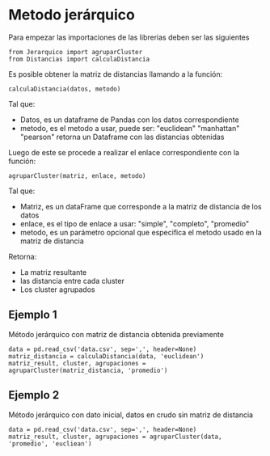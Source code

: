 # Metodo jerárquico

Para empezar las importaciones de las librerias deben ser las siguientes 

```
from Jerarquico import agruparCluster
from Distancias import calculaDistancia
```

Es posible obtener la matriz de distancias llamando a la función:

```
calculaDistancia(datos, metodo)
```

Tal que: 
- Datos, es un dataframe de Pandas con los datos correspondiente
- metodo, es el metodo a usar, puede ser: "euclidean" "manhattan" "pearson"
retorna un Dataframe con las distancias obtenidas

Luego de este se procede a realizar el enlace correspondiente con la función:
```
agruparCluster(matriz, enlace, metodo)
```

Tal que:
- Matriz, es un dataFrame que corresponde a la matriz de distancia de los datos 
- enlace, es el tipo de enlace a usar: "simple", "completo", "promedio"
- metodo, es un parámetro opcional que especifica el metodo usado en la matriz de distancia

Retorna:
- La matriz resultante
- las distancia entre cada cluster
- Los cluster agrupados

## Ejemplo 1 

Método jerárquico con matriz de distancia obtenida previamente 
```
data = pd.read_csv('data.csv', sep=',', header=None)
matriz_distancia = calculaDistancia(data, 'euclidean')
matriz_result, cluster, agrupaciones = agruparCluster(matriz_distancia, 'promedio')

``` 

## Ejemplo 2

Método jerárquico con dato inicial, datos en crudo sin matriz de distancia 

```
data = pd.read_csv('data.csv', sep=',', header=None)
matriz_result, cluster, agrupaciones = agruparCluster(data, 'promedio', 'eucliean')

``` 
